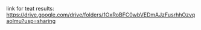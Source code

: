 link for teat results:
https://drive.google.com/drive/folders/1OxRoBFC0wbVEDmAJzFusrhhOzvqaoImu?usp=sharing
